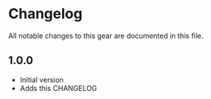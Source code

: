 # Changelog

All notable changes to this gear are documented in this file.

## 1.0.0
* Initial version
* Adds this CHANGELOG
